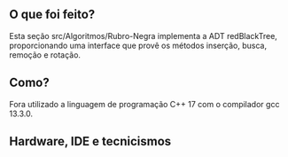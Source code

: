 ## O que foi feito?

Esta seção src/Algoritmos/Rubro-Negra implementa a ADT redBlackTree, proporcionando uma interface que provê os métodos inserção, busca, remoção e rotação.

## Como?

Fora utilizado a linguagem de programação C++ 17 com o compilador gcc 13.3.0.

## Hardware, IDE e tecnicismos